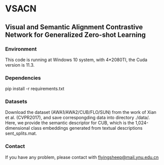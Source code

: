 # VSACN

## Visual and Semantic Alignment Contrastive Network for Generalized Zero-shot Learning
### Environment 
This code is running at Windows 10 system, with 4*2080TI, the Cuda version is 11.3.
### Dependencies
pip install -r requirements.txt
### Datasets
Download the dataset (AWA1/AWA2/CUB/FLO/SUN) from the work of Xian et al. (CVPR2017), and save correspongding data into directory ./data/. Here, we provide the semantic descriptor for CUB, which is the 1,024-dimensional class embeddings generated from textual descriptions sent_splits.mat.
### Contact
If you have any problem, please contact with flyingsheep@mail.ynu.edu.cn
